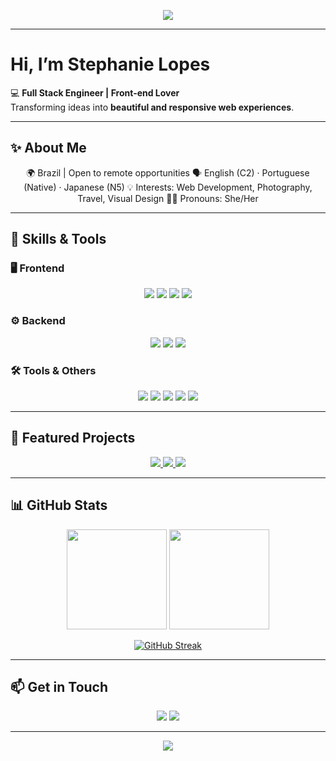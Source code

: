 <!-- Top Banner -->
<p align="center">
  <img src="https://capsule-render.vercel.app/api?type=waving&color=0:0A66C2,100:61DAFB&height=220&section=header&text=Stephanie%20Lopes%20👩🏻‍💻&fontSize=50&fontColor=ffffff&animation=fadeIn&fontAlignY=40"/>
</p>

---

# Hi, I’m Stephanie Lopes  

💻 **Full Stack Engineer | Front-end Lover**  
Transforming ideas into **beautiful and responsive web experiences**.  

---

## ✨ About Me  
<p align="center">
🌍 Brazil | Open to remote opportunities  
🗣️ English (C2) · Portuguese (Native) · Japanese (N5)  
💡 Interests: Web Development, Photography, Travel, Visual Design  
✍🏼 Pronouns: She/Her
</p>

---

## 🚀 Skills & Tools  

### 🖥️ Frontend
<p align="center">
  <a href="#"><img src="https://img.shields.io/badge/HTML5-FF5733?style=for-the-badge&logo=html5&logoColor=ffffff&labelColor=FF5733"/></a>
  <a href="#"><img src="https://img.shields.io/badge/CSS3-33C3FF?style=for-the-badge&logo=css3&logoColor=ffffff&labelColor=33C3FF"/></a>
  <a href="#"><img src="https://img.shields.io/badge/JavaScript-F7DF1E?style=for-the-badge&logo=javascript&logoColor=000000&labelColor=F7DF1E"/></a>
  <a href="#"><img src="https://img.shields.io/badge/React-61DAFB?style=for-the-badge&logo=react&logoColor=20232A&labelColor=61DAFB"/></a>
</p>

### ⚙️ Backend
<p align="center">
  <a href="#"><img src="https://img.shields.io/badge/Python-306998?style=for-the-badge&logo=python&logoColor=ffffff&labelColor=4B8BBE"/></a>
  <a href="#"><img src="https://img.shields.io/badge/Flask-000000?style=for-the-badge&logo=flask&logoColor=ffffff&labelColor=333333"/></a>
  <a href="#"><img src="https://img.shields.io/badge/Django-092E20?style=for-the-badge&logo=django&logoColor=ffffff&labelColor=092E20"/></a>
</p>

### 🛠️ Tools & Others
<p align="center">
  <a href="#"><img src="https://img.shields.io/badge/Git-F05032?style=for-the-badge&logo=git&logoColor=ffffff&labelColor=F05032"/></a>
  <a href="#"><img src="https://img.shields.io/badge/GitHub-181717?style=for-the-badge&logo=github&logoColor=ffffff&labelColor=333333"/></a>
  <a href="#"><img src="https://img.shields.io/badge/Docker-2496ED?style=for-the-badge&logo=docker&logoColor=ffffff&labelColor=2496ED"/></a>
  <a href="#"><img src="https://img.shields.io/badge/MySQL-4479A1?style=for-the-badge&logo=mysql&logoColor=ffffff&labelColor=4479A1"/></a>
  <a href="#"><img src="https://img.shields.io/badge/Agile-0288D1?style=for-the-badge&logo=atlassian&logoColor=ffffff&labelColor=0288D1"/></a>
</p>

---

## 🌟 Featured Projects
<p align="center">
  <a href="https://github.com/stephanie-lops/stephanie_portfolio_Interface" target="_blank">
    <img src="https://img.shields.io/badge/📸 PhotographyPortfolio-React/Flask?style=for-the-badge&logo=vercel&logoColor=ffffff&labelColor=61C3FF"/>
  </a>
  <a href="https://github.com/stephanie-lops/trilha-css-desafio-03-discord-responsivo" target="_blank">
    <img src="https://img.shields.io/badge/🤳 DiscordResponsivo-Fullstack?style=for-the-badge&logo=react&logoColor=ffffff&labelColor=FF6F61"/>
  </a>
  <a href="https://github.com/stephanie-lops/trilha-css-desafio-02-youtube-page" target="_blank">
    <img src="https://img.shields.io/badge/▶️ Youtube-Page?style=for-the-badge&logo=python&logoColor=ffffff&labelColor=306998"/>
  </a>
</p>



---

## 📊 GitHub Stats  
<p align="center">
  <a href="#"><img height="160em" src="https://github-readme-stats.vercel.app/api?username=stephanie-lops&show_icons=true&theme=radical&count_private=true&include_all_commits=true"/></a>
  <a href="#"><img height="160em" src="https://github-readme-stats.vercel.app/api/top-langs/?username=stephanie-lops&layout=compact&langs_count=8&theme=radical"/></a>
</p>

<p align="center">
  <a href="#"><img src="https://github-readme-streak-stats.herokuapp.com/?user=stephanie-lops&theme=radical" alt="GitHub Streak"/></a>
</p>

---

## 📫 Get in Touch  
<p align="center">
  <a href="mailto:stephanielopees@gmail.com">
    <img src="https://img.shields.io/badge/Email-D14836?style=for-the-badge&logo=gmail&logoColor=ffffff&labelColor=D14836"/></a>
  <a href="https://www.linkedin.com/in/stephanie-lops">
    <img src="https://img.shields.io/badge/LinkedIn-0A66C2?style=for-the-badge&logo=linkedin&logoColor=ffffff&labelColor=0A66C2"/></a>

</p>

---

<!-- Footer Banner -->
<p align="center">
  <img src="https://capsule-render.vercel.app/api?type=waving&color=0:61DAFB,100:0A66C2&height=140&section=footer"/>
</p>


<!---

  <a href="#">
    <img src="https://img.shields.io/badge/Portfolio-FF4088?style=for-the-badge&logo=vercel&logoColor=ffffff&labelColor=FF4088"/></a>

- 👋 Hi, I’m Stephanie Lopes
- 🎓 Software Engineer
- ⚡ Creative web development projects
- ✨ Languages: English, Portuguese, Japanese
- 📍  Brazil (Open to remote work)
- 📫 How to reach me: stephanielopees@gmail.com
- 😄 Pronouns: She/Her
stephanie-lops/stephanie-lops is a ✨ special ✨ repository because its `README.md` (this file) appears on your GitHub profile.
You can click the Preview link to take a look at your changes.
- ⚡ Fun fact: I'm also a photographer

[![Portfolio](https://img.shields.io/badge/Portfolio-FF4088?style=for-the-badge&logo=vercel&logoColor=white)](#)  
💞️ 
--->
